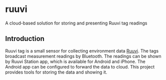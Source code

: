 # ruuvi
A cloud-based solution for storing and presenting Ruuvi tag readings

## Introduction

Ruuvi tag is a small sensor for collecting environment data [Ruuvi](www.ruuvi.com).
The tags broadcast measurement readings by Bluetooth.
The readings can be shown by Ruuvi Station app, which is available for Android and iPhone.
The Android app can be configured to forward the data to cloud.
This project provides tools for storing the data and showing it.
